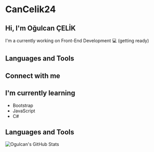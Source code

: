 # CanCelik24

## Hi, I'm Oğulcan ÇELİK

I'm a currently working on Front-End Development 💻  (getting ready)

## Languages and Tools



## Connect with me

## I'm currently learning

- Bootstrap
- JavaScript
- C# 

## Languages and Tools



![Ogulcan's GitHub Stats](https://github-readme-stats.vercel.app/api?username=CanCelik24&theme=dark&show_icons=true)

